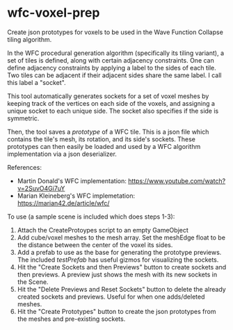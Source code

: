 # wfc-voxel-prep
Create json prototypes for voxels to be used in the Wave Function Collapse tiling algorithm.

In the WFC procedural generation algorithm (specifically its tiling variant), a set of tiles is defined, along with certain adjacency constraints.
One can define adjacency constraints by applying a label to the sides of each tile. Two tiles can be adjacent if their adjacent sides share the same label.
I call this label a "socket". 

This tool automatically generates sockets for a set of voxel meshes by keeping track of the vertices on each side of the voxels, and
assigning a unique socket to each unique side. The socket also specifies if the side is symmetric. 

Then, the tool saves a *prototype* of a WFC tile. This is a json file which contains the tile's mesh, its rotation, and its side's sockets. These prototypes
can then easily be loaded and used by a WFC algorithm implementation via a json deserializer.

References:
- Martin Donald's WFC implementation: https://www.youtube.com/watch?v=2SuvO4Gi7uY
- Marian Kleineberg's WFC implemetation: https://marian42.de/article/wfc/

To use (a sample scene is included which does steps 1-3):

1. Attach the CreateProtoypes script to an empty GameObject
2. Add cube/voxel meshes to the mesh array. Set the meshEdge float to be the distance between the center of the voxel its sides.
3. Add a prefab to use as the base for generating the prototype previews. The included _testPrefab_ has useful gizmos for visualizing the sockets.
4. Hit the "Create Sockets and then Previews" button to create sockets and then previews. A preview just shows the mesh with its new sockets in the Scene.
5. Hit the "Delete Previews and Reset Sockets" button to delete the already created sockets and previews. Useful for when one adds/deleted meshes.
6. Hit the "Create Prototypes" button to create the json prototypes from the meshes and pre-existing sockets.
